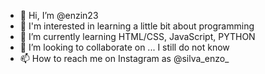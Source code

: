 - 👋 Hi, I’m @enzin23
- 👀 I'm interested in learning a little bit about programming
- 🌱 I’m currently learning HTML/CSS, JavaScript, PYTHON
- 💞️ I’m looking to collaborate on ... I still do not know
- 📫 How to reach me on Instagram as @silva_enzo_
